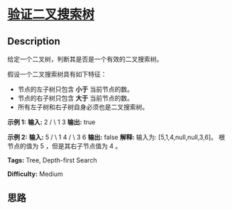 # [验证二叉搜索树][title]

## Description

给定一个二叉树，判断其是否是一个有效的二叉搜索树。

假设一个二叉搜索树具有如下特征：

  * 节点的左子树只包含 **小于** 当前节点的数。
  * 节点的右子树只包含 **大于** 当前节点的数。
  * 所有左子树和右子树自身必须也是二叉搜索树。

**示例  1:**
            **输入:**        2       / \      1   3    **输出:** true    

**示例  2:**
            **输入:**    5       / \      1   4         / \        3   6    **输出:** false    **解释:** 输入为: [5,1,4,null,null,3,6]。         根节点的值为 5 ，但是其右子节点值为 4 。    


**Tags:** Tree, Depth-first Search

**Difficulty:** Medium

## 思路

[title]: https://leetcode-cn.com/problems/validate-binary-search-tree
